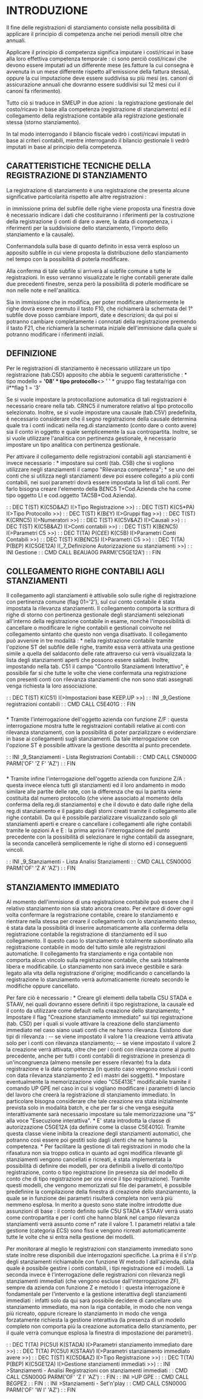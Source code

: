 # INTRODUZIONE
Il fine delle registrazioni di stanziamento consiste nella possibilità di applicare il principio di competenza anche nei periodi mensili oltre che annuali.

Applicare il principio di competenza significa imputare i costi/ricavi in base alla loro effettiva competenza temporale :  ci sono perciò costi/ricavi che devono essere imputati ad un differente mese (es.fatture la cui consegna è avvenuta in un mese differente rispetto all'emissione della fattura stessa), oppure la cui imputazione deve essere suddivisa su più mesi (es. canoni di assicurazione annuali che dovranno essere suddivisi sui 12 mesi cui il canoni fa riferimento).

Tutto ciò si traduce in SMEUP in due azioni :  la registrazione gestionale del costo/ricavo in base alla competenza (registrazione di stanziamento) ed il collegamento della registrazione contabile alla registrazione gestionale stessa (storno stanziamento).

In tal modo interrogando il bilancio fiscale vedrò i costi/ricavi imputati in base ai criteri contabili, mentre interrogando il bilancio gestionale li vedrò imputati in base al principio della competenza.

## CARATTERISTICHE TECNICHE DELLA REGISTRAZIONE DI STANZIAMENTO
La registrazione di stanziamento è una registrazione che presenta alcune significative particolarità rispetto alle altre registrazioni : 

in immissione prima del subfile delle righe viene proposta una finestra dove è necessario indicare i dati che costituiranno i riferimenti per la costruzione della registrazione (i conti di dare o avere, la data di competenza, i riferimenti per la suddivisione dello stanziamento, l'importo dello stanziamento e la causale).

Confermandola sulla base di quanto definito in essa verrà esploso un apposito subfile in cui viene proposta la distribuzione dello stanziamento nel tempo con la possibilità di poterla modificare.

Alla conferma di tale subfile si arriverà al subfile comune a tutte le registrazioni. In esso verranno visualizzate le righe contabili generate dalle due precedenti finestre, senza però la possibilità di poterle modificare se non nelle note e nell'analitica.

Sia in immissione che in modifica, per poter modificare ulteriormente le righe dovrà essere premuto il tasto F10, che richiamerà la schermata del 1° subfile dove posso cambiare importi, date e descrizioni; da qui poi si potranno cambiare completamente i connotati della registrazione premendo il tasto F21, che richiamerà la schermata iniziale dell'immisione dalla quale si potranno modificare i riferimenti inziali.

## DEFINIZIONE
Per le registrazioni di stanziamento è necessario utilizzare un tipo registrazione (tab.C5D) apposito che abbia le seguenti caratteristiche : 
 \* tipo modello = **'08'
 \* tipo protocollo**<> ' '
 \* gruppo flag testata/riga con il**flag 1 = '3'

Se si vuole impostare la protocollazione automatica di tali registrazioni è necessario creare nella tab. CRNC5 il numeratore relativo al tipo protocollo selezionato. Inoltre, se si vuole impostare una causale (tab.C5V) predefinita, è necessario considerare che il segno registrazione della causale determina quale tra i conti indicati nella reg.di stanziamento (conto dare o conto avere) sia il conto in oggetto e quale semplicemente la sua contropartita.
Inoltre, se si vuole utilizzare l'analitica con pertinenza gestionale, è necessario impostare un tipo analitica con pertinenza gestionale.

Per attivare il collegamento delle registrazioni contabili agli stanziamenti è invece necessario : 
 \* impostare sui conti (tab. C5B) che si vogliono utilizzare negli stanziamenti il campo "Rilevanza competenza";
 \* se uno dei conti che si utilizza negli stanziamenti deve poi essere collegato a più conti contabili, nei suoi parametri dovrà essere impostata la list  di tali conti. Per farlo bisogna creare l'elemento della B£NC5 T+Cod.Azienda che ha come tipo oggetto LI e cod.oggetto TAC5B+Cod.Azienda).

 :  : DEC T(ST) K(C5D&AZ) I(>Tipo Registrazione        >>)
 :  : DEC T(ST) K(C5\*PA) I(>Tipo Protocollo           >>)
 :  : DEC T(ST) K(B£Y) I(>Gruppi flag               >>)
 :  : DEC T(ST) K(CRNC5) I(>Numeratori                >>)
 :  : DEC T(ST) K(C5V&AZ) I(>Causali                   >>)
 :  : DEC T(ST) K(C5B&AZ) I(>Conti contabili           >>)
 :  : DEC T(ST) K(B£NC5) I(>Parametri C5              >>)
 :  : DEC T(TA) P(C£E) K(C5B) I(>Parametri Conti Contabili >>)
 :  : DEC T(ST) K(B£NC5) I(>Parametri C5              >>)
 :  : DEC T(TA) P(B£P) K(C5GE12A) I(_7_Definizione Autorizzazione su stanziamenti >>)
 :  : INI  Gestione
 :  : CMD CALL B£AUA0G PARM('C5GE12A')
 :  : FIN

## COLLEGAMENTO RIGHE CONTABILI AGLI STANZIAMENTI
Il collegamento agli stanziamenti è attivabile solo sulle righe di registrazione con pertinenza comune (flag 01='2'), sul cui conto contabile è stata impostata la rilevanza stanziamenti. Il collegamento comporta la scrittura di righe di storno con pertinenza gestionale degli stanziamenti selezionati all'interno della registrazione contabile in esame, nonchè l'impossibilità di cancellare o modificare le righe contabili e gestionali coinvolte nel collegamento sintanto che questo non venga disattivato. Il collegamento può avvenire in tre modalità : 
 \* nella registrazione contabile tramite l'opzione ST del subfile delle righe, tramite essa verrà attivata una gestione simile a quella del saldaconto delle rate attraverso cui verrà visualizzata la lista degli stanziamenti aperti che possono essere saldati. Inoltre, impostando nella tab. C51 il campo "Controllo Stanziamenti Interattivo", è possibile far si che tutte le volte che viene confermata una registrazione con presenti conti con rilevanza stanziamenti che non sono stati assegnati venga richiesta la loro associazione.

 :  : DEC T(ST) K(C51) I(>Impostazioni base KEEP.UP >>)
 :  : INI _9_Gestione registrazioni contabili
 :  : CMD CALL C5E401G
 :  : FIN
###
 \* Tramite l'interrogazione dell'oggetto azienda con funzione Z/F :  questa interrogazione mostra tutte le registrazioni contabili relative ai conti con rilevanza stanziamenti, con la possibilità di poter parzializzare o evidenziare in base ai collegamenti sugli stanziamenti.
Da tale interrogazione con l'opzione ST è possibile attivare la gestione descritta al punto precendete.

 :  : INI _9_Stanziamenti - Lista Registrazioni Contabili
 :  : CMD CALL C5N000G PARM('OF' 'Z F' 'AZ')
 :  : FIN
###
 \* Tramite infine l'interrogazione dell'oggetto azienda con funzione Z/A :  questa invece elenca tutti gli stanziamenti ed il loro andamento in modo similare alle partite delle rate, con la differenza che qui la partita viene costituita dal numero protocollo (che viene associato al momento della conferma della reg.di stanziamento) e che il dovuto è dato dalle righe della reg.di stanziamento e il pagato dagli storni creati tramite il collegamento alle righe contabili. Da qui è possibile parzializzare visualizzando solo gli stanziamenti aperti e creare o cancellare i collegamenti alle righe contabili tramite le opzioni A e E :  la prima aprirà l'interrogazione del punto precedente con la possibilità di selezionare le righe contabili da assegnare, la seconda cancellerà semplicemente le righe di storno ed i conseguenti vincoli.

 :  : INI _9_Stanziamenti - Lista Analisi Stanziamenti
 :  : CMD CALL C5N000G PARM('OF' 'Z A' 'AZ')
 :  : FIN

## STANZIAMENTO IMMEDIATO
Al momento dell'immisione di una registrazione contabile può essere che il relativo stanziamento non sia stato ancora creato. Per evitare di dover ogni volta confermare la registrazione contabile, creare lo stanziamento e rientrare nella stessa per creare il collegamento con lo stanziamento stesso, è stata data la possibilità di inserire automaticamente alla conferma della registrazione contabile la registrazione di stanziamento ed il suo collegamento. Il questo caso lo stanziamento è totalmente subordinato alla registrazione contabile in modo del tutto simile alle registrazioni automatiche. Il collegamento fra stanziamento e riga contabile non comporta alcun vincolo sulla registrazione contabile, che sarà totalmente libera e modificabile. Lo stanziamento non sarà invece gestibile e sarà legato alla vita della registrazione d'origine; modificando o cancellando la registrazione lo stanziamento verrà automaticamente ricreato secondo le modifiche oppure cancellato.

Per fare ciò è necessario : 
 \* Creare gli elementi della tabella C5U STADA e STAAV, nei quali dovranno essere definiti il tipo registrazione, la causale ed il conto da utilizzare come default nella creazione dello stanziamento;
 \* Impostare il flag "Creazione stanziamento immediato" sui tipi registrazione (tab. C5D) per i quali si vuole attivare la creazione dello stanziamento immediato nel caso siano usati conti che ne hanno rilevanza. Esistono due tipi di rilevanza : 
 -- se viene impostato il valore 1 la creazione verrà attivata solo per i conti con rilevanza stanziamento;
 -- se viene impostato il valore 2 la creazione verrà attivata, oltre che per i conti con rilevanza come al punto precedente, anche per tutti i conti contabili di registrazione in presenza di un'incongruenza (almeno mensile per essere rilevante) fra la data registrazione e la data competenza (in questo caso vengono esclusi i conti con data rilevanza stanziamento 2 ed i mastri dei soggetti).
\* Impostare eventualmente la memorizzazione video "C5E413E" modificabile tramite il comando UP GPE nel caso in cui si vogliano modificare i parametri di lancio del lavoro che creerà la registrazione di stanziamento immediato. In particolare bisogna considerare che tale creazione era stata inizialmente prevista solo in modalità batch, e che per far si che venga eseguita interattivamente sarà necessario impostare su tale memorizzazione una "S" alla voce "Esecuzione interattiva".
 \* E' stata introdotta la classe di autorizzazione C5GE12A (da definire come la classe C5E401G).
Tramite questa classe viene inibita la creazione degli stanziamenti automatici, che potranno così essere poi gestiti solo dagli utenti che ne hanno la competenza.
\* Per facilitare la gestione di tali registrazioni in modo che la rifasatura non sia troppo ostica in quanto ad ogni modifica rilevante gli stanziamenti vengono cancellati e ricreati, è stata implementata la possibilità di definire dei modelli, per ora definibili a livello di conto/tipo registrazione, conto o tipo registrazione (in presenza sia del modello di conto che di tipo registrazione per ora vince il tipo registrazione). Tramite questi modelli, che vengono memorizzati sul file dei parametri, è possibile predefinire la compilazione della finestra di creazione dello stanziamento, la quale se in funzione dei parametri risulterà completa non verrà più nemmeno esplosa. In merito a questo sono state inoltre introdotte due assunzioni di base :  il conto definito sulle C5U STADA e STAAV verrà usato come contropartita e per i conti che hanno blank nel campo rilevanza stanziamenti verrà assunto come n° rate il valore 1. I parametri relativi a tale gestione (categoria £CS) sono fissi e vengono ricreati automaticamente tutte le volte che si entra nella gestione dei modelli.

Per monitorare al meglio le registrazioni con stanziamento immediato sono state inoltre rese disponibili due interrogazioni specifiche. La prima è il s'n'p degli stanziamenti richiamabile con funzione W metodo I dall'azienda, dalla quale è possibile gestire i conti contabili, i tipi registrazione ed i modelli. La seconda invece è l'interrogazione delle registrazioni con rilevanza negli stanziamenti immediati (che vengono escluse dall'interrogazione ZF), sempre da azienda con funzione Z e metodo I :  questa interrogazione è fondamentale per l'intervento e la gestione interattiva degli stanziamenti immediati :  infatti solo da qui sarà possibile decidere di cancellare uno stanziamento immediato, ma non la riga contabile, in modo che non venga più ricreato, oppure ricreare lo stanziamento in modo che venga forzatamente richiesta la gestione interattiva (la presenza di un modello completo non comporta più la creazione automatica dello stanziamento, per il quale verrà comunque esplosa la finestra di impostazione dei parametri).

 :  : DEC T(TA) P(C5U) K(STADA) I(>Parametri stanziamento immediato dare  >>)
 :  : DEC T(TA) P(C5U) K(STAAV) I(>Parametri stanziamento immediato avere >>)
 :  : DEC T(ST) K(C5D&AZ) I(>Tipo Registrazione                     >>)
 :  : DEC T(TA) P(B£P) K(C5GE12A) I(>Gestione stanziamenti immediati  >>)
 :  : INI >Stanziamenti - Analisi Registrazioni con stanziamenti immediati
 :  : CMD CALL C5N000G PARM('OF' 'Z I' 'AZ')
 :  : FIN
 :  : INI >UP GPE
 :  : CMD CALL B£GPE2
 :  : FIN
 :  : INI >Stanziamenti - Set'n'play
 :  : CMD CALL C5N000G PARM('OF' 'W I' 'AZ')
 :  : FIN
